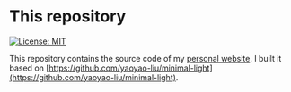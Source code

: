 # This repository
[![License: MIT](https://img.shields.io/badge/License-MIT-yellow.svg)](https://github.com/EirikTengesdal/EirikTengesdal.github.io/blob/main/LICENSE)

This repository contains the source code of my [personal website](https://EirikTengesdal.github.io/).
I built it based on [https://github.com/yaoyao-liu/minimal-light](https://github.com/yaoyao-liu/minimal-light).
